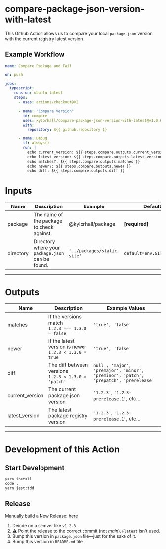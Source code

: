 # compare-package-json-version-with-latest

This Github Action allows us to compare your local `package.json` version with the current registry latest version.

## Example Workflow

```yaml
name: Compare Package and Fail

on: push

jobs:
  typescript:
    runs-on: ubuntu-latest
    steps:
      - uses: actions/checkout@v2

      - name: "Compare Version"
        id: compare
        uses: kylorhall/compare-package-json-version-with-latest@v1.0.0
        with:
          repository: ${{ github.repository }}

      - name: Debug
        if: always()
        run: |
          echo current_version: ${{ steps.compare.outputs.current_version }}
          echo latest_version: ${{ steps.compare.outputs.latest_version }}
          echo matches?: ${{ steps.compare.outputs.matches }}
          echo newer?: ${{ steps.compare.outputs.newer }}
          echo diff: ${{ steps.compare.outputs.diff }}
```

# Inputs

| Name      | Description                                       | Example                     | Default Value                  |
| --------- | ------------------------------------------------- | --------------------------- | ------------------------------ |
| package   | The name of the package to check against.         | @kylorhall/package          | **[required]**                 |
| directory | Directory where your `package.json` can be found. | `'../packages/static-site'` | `default=env.GITHUB_WORKSPACE` |

---

# Outputs

| Name            | Description                                              | Example Values                                                                       |
| --------------- | -------------------------------------------------------- | ------------------------------------------------------------------------------------ |
| matches         | If the versions match<br>`1.2.3 === 1.3.0 = false`       | `'true', 'false'`                                                                    |
| newer           | If the latest version is newer<br>`1.2.3 < 1.3.0 = true` | `'true', 'false'`                                                                    |
| diff            | The diff between versions<br>`1.2.3 < 1.3.0 = 'patch'`   | `null , 'major', 'premajor', 'minor', 'preminor', 'patch', 'prepatch', 'prerelease'` |
| current_version | The current package.json version                         | `'1.2.3'`, `'1.2.3-prerelease.1'`, etc…                                              |
| latest_version  | The latest package registry version                      | `'1.2.3'`, `'1.2.3-prerelease.1'`, etc…                                              |

---

# Development of this Action

## Start Development

```bash
yarn install
code .
yarn jest:tdd
```

## Release

Manually build a New Release: [here](https://github.com/kylorhall/compare-package-json-version-with-latest/releases/new)

1. Deicde on a semver like `v1.2.3`
2. :warning: Point the release to the correct commit (not _main_). `@latest` isn't used.
3. Bump this version in `package.json` file—just for the sake of it.
4. Bump this version in `README.md` file.
